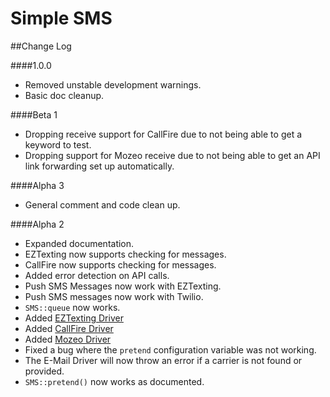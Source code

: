 Simple SMS
==========

##Change Log

####1.0.0
* Removed unstable development warnings.
* Basic doc cleanup.

####Beta 1
* Dropping receive support for CallFire due to not being able to get a keyword to test.
* Dropping support for Mozeo receive due to not being able to get an API link forwarding set up automatically.

####Alpha 3
* General comment and code clean up.

####Alpha 2
* Expanded documentation.
* EZTexting now supports checking for messages.
* CallFire now supports checking for messages.
* Added error detection on API calls.
* Push SMS Messages now work with EZTexting.
* Push SMS messages now work with Twilio.
* `SMS::queue` now works.
* Added [EZTexting Driver](https://www.eztexting.com/)
* Added [CallFire Driver](https://www.callfire.com/)
* Added [Mozeo Driver](https://www.mozeo.com/)
* Fixed a bug where the `pretend` configuration variable was not working.
* The E-Mail Driver will now throw an error if a carrier is not found or provided.
* `SMS::pretend()` now works as documented.